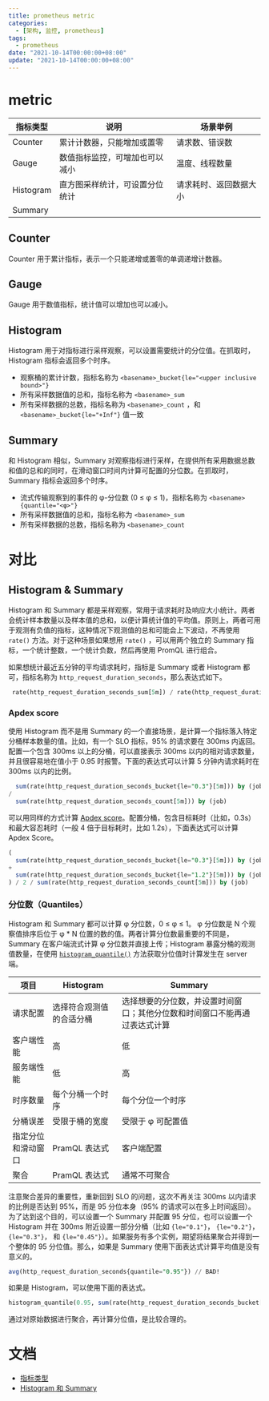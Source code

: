 ```yaml
---
title: prometheus metric
categories: 
  - [架构, 监控, prometheus]
tags:
  - prometheus
date: "2021-10-14T00:00:00+08:00"
update: "2021-10-14T00:00:00+08:00"
---
```


# metric

| 指标类型  | 说明                           | 场景举例               |
| --------- | ------------------------------ | ---------------------- |
| Counter   | 累计计数器，只能增加或置零     | 请求数、错误数         |
| Gauge     | 数值指标监控，可增加也可以减小 | 温度、线程数量         |
| Histogram | 直方图采样统计，可设置分位统计 | 请求耗时、返回数据大小 |
| Summary   |                                |                        |

## Counter

Counter 用于累计指标，表示一个只能递增或置零的单调递增计数器。

## Gauge

Gauge 用于数值指标，统计值可以增加也可以减小。

## Histogram

Histogram 用于对指标进行采样观察，可以设置需要统计的分位值。在抓取时，Histogram 指标会返回多个时序。

- 观察桶的累计计数，指标名称为 `<basename>_bucket{le="<upper inclusive bound>"}`
- 所有采样数据值的总和，指标名称为 `<basename>_sum`
- 所有采样数据的总数，指标名称为 `<basename>_count` ，和 `<basename>_bucket{le="+Inf"}` 值一致

## Summary

和 Histogram 相似，Summary 对观察指标进行采样，在提供所有采用数据总数和值的总和的同时，在滑动窗口时间内计算可配置的分位数。在抓取时，Summary 指标会返回多个时序。

- 流式传输观察到的事件的 φ-分位数 (0 ≤ φ ≤ 1)，指标名称为 `<basename>{quantile="<φ>"}`
- 所有采样数据值的总和，指标名称为 `<basename>_sum`
- 所有采样数据的总数，指标名称为 `<basename>_count` 

# 对比

## Histogram & Summary

Histogram 和 Summary 都是采样观察，常用于请求耗时及响应大小统计。两者会统计样本数量以及样本值的总和，以便计算统计值的平均值。原则上，两者可用于观测有负值的指标，这种情况下观测值的总和可能会上下波动，不再使用 `rate()` 方法。对于这种场景如果想用 `rate()` ，可以用两个独立的 Summary 指标，一个统计整数，一个统计负数，然后再使用 PromQL 进行组合。

如果想统计最近五分钟的平均请求耗时，指标是 Summary 或者 Histogram 都可，指标名称为 `http_request_duration_seconds`，那么表达式如下。

```sql
 rate(http_request_duration_seconds_sum[5m]) / rate(http_request_duration_seconds_count[5m])
```

### Apdex score

使用 Histogram 而不是用 Summary 的一个直接场景，是计算一个指标落入特定分桶样本数量的值。比如，有一个 SLO 指标，95% 的请求要在 300ms 内返回。配置一个包含 300ms 以上的分桶，可以直接表示 300ms 以内的相对请求数量，并且很容易地在值小于 0.95 时报警。下面的表达式可以计算 5 分钟内请求耗时在 300ms 以内的比例。

```sql
  sum(rate(http_request_duration_seconds_bucket{le="0.3"}[5m])) by (job)
/
  sum(rate(http_request_duration_seconds_count[5m])) by (job)
```

可以用同样的方式计算  [Apdex score](https://en.wikipedia.org/wiki/Apdex)。配置分桶，包含目标耗时（比如，0.3s）和最大容忍耗时（一般 4 倍于目标耗时，比如 1.2s），下面表达式可以计算 Apdex Score。

```sql
(
  sum(rate(http_request_duration_seconds_bucket{le="0.3"}[5m])) by (job)
+
  sum(rate(http_request_duration_seconds_bucket{le="1.2"}[5m])) by (job)
) / 2 / sum(rate(http_request_duration_seconds_count[5m])) by (job)
```

### 分位数（Quantiles）

Histogram 和 Summary 都可以计算 φ 分位数，0 ≤ φ ≤ 1。 φ 分位数是 N 个观察值排序后位于  φ * N 位置的数的值。两者计算分位数最重要的不同是，Summary 在客户端流式计算  φ 分位数并直接上传；Histogram 暴露分桶的观测值数量，在使用 [`histogram_quantile()`](https://prometheus.io/docs/prometheus/latest/querying/functions/#histogram_quantile) 方法获取分位值时计算发生在 server 端。

| 项目               | Histogram                | Summary                                                      |
| ------------------ | ------------------------ | ------------------------------------------------------------ |
| 请求配置           | 选择符合观测值的合适分桶 | 选择想要的分位数，并设置时间窗口；其他分位数和时间窗口不能再通过表达式计算 |
| 客户端性能         | 高                       | 低                                                           |
| 服务端性能         | 低                       | 高                                                           |
| 时序数量           | 每个分桶一个时序         | 每个分位一个时序                                             |
| 分桶误差           | 受限于桶的宽度           | 受限于 φ 可配置值                                            |
| 指定分位和滑动窗口 | PramQL 表达式            | 客户端配置                                                   |
| 聚合               | PramQL 表达式            | 通常不可聚合                                                 |

注意聚合差异的重要性，重新回到 SLO 的问题，这次不再关注 300ms 以内请求的比例是否达到 95%，而是 95 分位本身（95% 的请求可以在多上时间返回）。为了达到这个目的，可以设置一个 Summary 并配置 95 分位，也可以设置一个 Histogram 并在 300ms 附近设置一部分分桶（比如 `{le="0.1"}`， `{le="0.2"}`， `{le="0.3"}`， 和 `{le="0.45"}`）。如果服务有多个实例，期望将结果聚合并得到一个整体的 95 分位值。那么，如果是 Summary 使用下面表达式计算平均值是没有意义的。

```sql
avg(http_request_duration_seconds{quantile="0.95"}) // BAD!
```

如果是 Histogram，可以使用下面的表达式。

```sql
histogram_quantile(0.95, sum(rate(http_request_duration_seconds_bucket[5m])) by (le)) // GOOD.
```

通过对原始数据进行聚合，再计算分位值，是比较合理的。

# 文档

- [指标类型](https://prometheus.io/docs/concepts/metric_types/)
- [Histogram 和 Summary](https://prometheus.io/docs/practices/histograms/)

